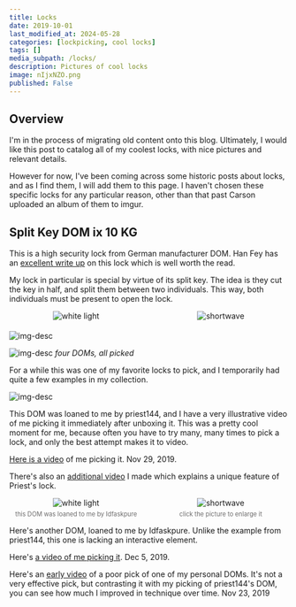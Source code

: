 ```yaml
---
title: Locks
date: 2019-10-01
last_modified_at: 2024-05-28
categories: [lockpicking, cool locks]
tags: []
media_subpath: /locks/
description: Pictures of cool locks
image: nIjxNZO.png
published: False
---
```


<style>
    .grid-2x2 {
        display: grid;
        grid-template-columns: 1fr 1fr;
        grid-template-rows: auto auto;
        column-gap: 20px; /* Keep horizontal gap */
        justify-items: center;
    }
    .grid-3x2 {
        display: grid;
        grid-template-columns: 1fr 1fr 1fr;
        grid-template-rows: auto auto;
        column-gap: 20px; /* Keep horizontal gap */
        justify-items: center;
    }
    .grid-container {
        justify-items: center;
    }
    .grid-container > div {
        display: flex;
        flex-direction: column;
        align-items: center;
        height: 100%; /* Ensure the div takes full height of the grid cell */
        justify-content: flex-end; /* Align items to the bottom */
    }
    .grid-container img {
        width: auto;
        max-width: 100%;
        height: auto;
        object-fit: cover;
        display: block;
        margin-bottom: 5px; /* Small margin to separate the image and caption */
    }
    .grid-container .caption em {
        display: block;
        text-align: center;
        font-style: normal;
        font-size: 80%;
        padding: 0;
        color: #6d6c6c;
    }
</style>

## Overview

I'm in the process of migrating old content onto this blog. Ultimately, I would like this post to catalog all of my coolest locks, with nice pictures and relevant details. 

However for now, I've been coming across some historic posts about locks, and as I find them, I will add them to this page. I haven't chosen these specific  locks for any particular reason, other than that past Carson uploaded an album of them to imgur.

## Split Key DOM ix 10 KG
This is a high security lock from German manufacturer DOM. Han Fey has an [excellent write up](https://toool.nl/images/c/c0/Dom-ix.pdf) on this lock which is well worth the read.

My lock in particular is special by virtue of its split key. The idea is they cut the key in half, and split them between two individuals. This way, both individuals must be present to open the lock.

<div class="grid-container grid-2x2">
    <div>
        <img src="2DyYPky.jpg" alt="white light">
    </div>
    <div>
        <img src="o9Oh8u5.jpg" alt="shortwave">
    </div>
    <!-- <div class="caption">
        <em>original pins</em>
    </div>
    <div class="caption">
        <em>modified pins</em>
    </div> -->
</div>

![img-desc](OkrRWv9.jpg)

![img-desc](xCZc4p1.jpeg)
_four DOMs, all picked_

For a while this was one of my favorite locks to pick, and I temporarily had quite a few examples in my collection.

![img-desc](DSEGjyw.jpeg)

This DOM was loaned to me by priest144, and I have a very illustrative video of me picking it immediately after unboxing it. This was a pretty cool moment for me, because often you have to try many, many times to pick a lock, and only the best attempt makes it to video.

[Here is a video](https://youtu.be/JptEnksk420) of me picking it. Nov 29, 2019.

There's also an [additional video](https://www.youtube.com/watch?v=clsV2L8r7h0) I made which explains a unique feature of Priest's lock.

<div class="grid-container grid-2x2">
    <div>
        <img src="UiCYhLb.jpeg" alt="white light">
    </div>
    <div>
        <img src="w85yCzn.jpeg" alt="shortwave">
    </div>
    <div class="caption">
        <em>this DOM was loaned to me by Idfaskpure </em>
    </div>
    <div class="caption">
        <em>click the picture to enlarge it</em>
    </div>
</div>

Here's another DOM, loaned to me by Idfaskpure. Unlike the example from priest144, this one is lacking an interactive element.

Here's [a video of me picking it](https://www.youtube.com/watch?v=GNbWeUh0tVE). Dec 5, 2019.

Here's an [early video](https://www.youtube.com/watch?v=0alvy8p96ww) of a poor pick of one of my personal DOMs. It's not a very effective pick, but contrasting it with my picking of priest144's DOM, you can see how much I improved in technique over time. Nov 23, 2019

